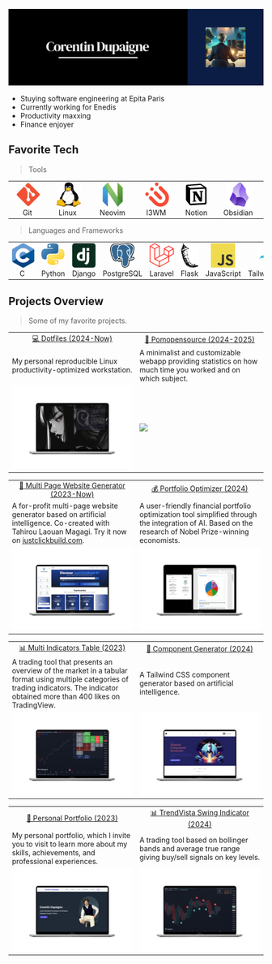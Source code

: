 ![Header](banner.png)

- Stuying software engineering at Epita Paris
- Currently working for Enedis
- Productivity maxxing
- Finance enjoyer


<h2 align="left" id="macropower-tech">Favorite Tech</h2>

<blockquote>Tools</blockquote>
<table>
  <tr>
    <td align="center" width="96">
        <img src="images/logos/git_logo.png" width="48" height="48" alt="Git" />
      <br>&nbsp;&nbsp;&nbsp;&nbsp;Git&nbsp;&nbsp;&nbsp;&nbsp;&nbsp;
    </td>
    <td align="center" width="96">
        <img src="images/logos/linux_logo.webp" width="48" height="48" alt="Linux" />
      <br>&nbsp;&nbsp;Linux&nbsp;&nbsp;&nbsp;
    </td>
    <td align="center" width="96">
        <img src="images/logos/neovimio-icon.svg" width="48" height="48" alt="Neovim" />
      <br>&nbsp;&nbsp;&nbsp;Neovim&nbsp;&nbsp;&nbsp;
    </td>
    <td align="center" width="96">
        <img src="images/logos/i3wm.png" width="48" height="48" alt="I3WM" />
      <br>&nbsp;&nbsp;I3WM&nbsp;&nbsp;&nbsp;
    </td>
    <td align="center" width="96">
        <img src="images/logos/notion_logo.png" width="48" height="48" alt="Notion" />
      <br>Notion
    </td>
    <td align="center" width="96">
        <img src="images/logos/obsidian.png" width="48" height="48" alt="Obsidian" />
      <br>&nbsp;&nbsp;Obsidian&nbsp;&nbsp;&nbsp;
    </td>
  </tr>
</table>


<blockquote>Languages and Frameworks</blockquote>
<table>
  <tr>
    <td align="center" width="96">
        <img src="images/logos/c_logo.png" width="48" height="48" alt="C" />
      <br>&nbsp;&nbsp;&nbsp;&nbsp;C&nbsp;&nbsp;&nbsp;&nbsp;&nbsp;
    </td>
    <td align="center" width="96">
        <img src="images/logos/python_logo.png" width="48" height="48" alt="Python" />
      <br>Python
    </td>
    <td align="center" width="96">
        <img src="images/logos/django_logo.svg" width="48" height="48" alt="Django" />
      <br>Django
    </td>
    <td align="center" width="96">
        <img src="images/logos/postgres_log.svg" width="48" height="48" alt="PostgreSQL" />
      <br>PostgreSQL
    </td>
    <td align="center" width="96">
        <img src="images/logos/laravel_logo.png" width="48" height="48" alt="Laravel" />
      <br>Laravel
    </td>
    <td align="center" width="96">
        <img src="images/logos/flask_logo.png" width="48" height="48" alt="Flask" />
      <br>Flask
    </td>
    <td align="center" width="96">
        <img src="images/logos/js_logo.png" width="48" height="48" alt="JavaScript" />
      <br>JavaScript
    </td>
    <td align="center" width="96">
        <img src="images/logos/tailwind_css_logo.png" width="48" height="48" alt="TailwindCSS" />
      <br>TailwindCSS
    </td>
  </tr>
</table>


## Projects Overview

> Some of my favorite projects.
<table>
  <tr>
    <td align="center" width="50%"><a href="https://github.com/Juicyyyyyyy/dotfiles">💻 Dotfiles (2024-Now)</a></td>
    <td align="center" width="50%"><a href="https://pomopensource.com/">🍅 Pomopensource (2024-2025)</a></td>
  </tr>
  <tr>
    <td>My personal reproducible Linux productivity-optimized workstation</a>.
</td>
    <td>A minimalist and customizable webapp providing statistics on how much time you worked and on which subject. </td>
  </tr>
  <tr>
    <td><a href="https://github.com/Juicyyyyyyy/dotfiles"><img src="images/illustrations/dotfiles.png" width="100%"></a></td>
    <td><a href="https://pomopensource.com"><img src="images/illustrations/pomopensource.png" width="100%"></a></td>
  </tr>
</table>
<table>
  <tr>
    <td align="center" width="50%"><a href="https://justclickbuild.com">🤖 Multi Page Website Generator (2023-Now)</a></td>
    <td align="center" width="50%"><a href="https://github.com/Juicyyyyyyy/portfolio_optimizer">💰 Portfolio Optimizer (2024)</a></td>
  </tr>
  <tr>
    <td>A for-profit multi-page website generator based on artificial intelligence. Co-created with Tahirou Laouan Magagi. Try it now on <a href="http://justclickbuild.com">justclickbuild.com</a>.
</td>
    <td>A user-friendly financial portfolio optimization tool simplified through the integration of AI. Based on the research of Nobel Prize-winning economists.</td>
  </tr>
  <tr>
    <td><a href="https://justclickbuild.com"><img src="images/illustrations/jcb_page.png" width="100%"></a></td>
    <td><a href="https://github.com/Juicyyyyyyy/portfolio_optimizer"><img src="images/illustrations/portfolio_optimizer_v2.png" width="100%"></a></td>
  </tr>
</table>
<table>
  <tr>
    <td align="center" width="50%"><a href="https://www.tradingview.com/script/EKlYtPwv/">📊 Multi Indicators Table (2023)</a></td>
    <td align="center" width="50%"><a href="https://github.com/Juicyyyyyyy/component_generator">🤖 Component Generator (2024)</a></td>
  </tr>
  <tr>
    <td>A trading tool that presents an overview of the market in a tabular format using multiple categories of trading indicators. The indicator obtained more than 400 likes on TradingView. 
</td>
    <td>A Tailwind CSS component generator based on artificial intelligence.</td>
  </tr>
  <tr>
    <td><a href="https://www.tradingview.com/script/EKlYtPwv/"><img src="images/illustrations/multi_indicator.png" width="100%"></a></td>
    <td><a href="https://github.com/Juicyyyyyyy/component_generator"><img src="images/illustrations/component_generator.png" width="100%"></a></td>
  </tr>
</table>

<table>
  <tr>
    <td align="center" width="50%"><a href="https://corentindupaigne.herokuapp.com">💼 Personal Portfolio (2023)</a></td>
    <td align="center" width="50%"><a href="https://www.tradingview.com/script/R12WO2J5-TrendVista-Swing-Indicator/">📊 TrendVista Swing Indicator (2024)</a></td>
  </tr>
  <tr>
    <td>My personal portfolio, which I invite you to visit to learn more about my skills, achievements, and professional experiences.
</td>
    <td>A trading tool based on bollinger bands and average true range giving buy/sell signals on key levels.</td>
  </tr>
  <tr>
    <td><a href="https://corentindupaigne.herokuapp.com"><img src="images/illustrations/personal_portfolio.png" width="100%"></a></td>
    <td><a href="https://www.tradingview.com/script/R12WO2J5-TrendVista-Swing-Indicator/"><img src="images/illustrations/trend_vista_indicator_illustration.png" width="100%"></a></td>
  </tr>
</table>
